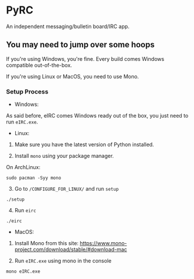 # PyRC

An independent messaging/bulletin board/IRC app.

## You may need to jump over some hoops

If you're using Windows, you're fine. Every build comes Windows compatible out-of-the-box.

If you're using Linux or MacOS, you need to use Mono.

### Setup Process

 * Windows:

 As said before, eIRC comes Windows ready out of the box, you just need to run `eIRC.exe`.

 * Linux:

1. Make sure you have the latest version of Python installed.

2. Install `mono` using your package manager.

On ArchLinux:
```
sudo pacman -Syy mono
```

3. Go to `/CONFIGURE_FOR_LINUX/` and run `setup`
```
./setup
```

4. Run `eirc`
```
./eirc
```

 * MacOS:

1. Install Mono from this site: https://www.mono-project.com/download/stable/#download-mac

2. Run `eIRC.exe` using mono in the console
```
mono eIRC.exe
```
